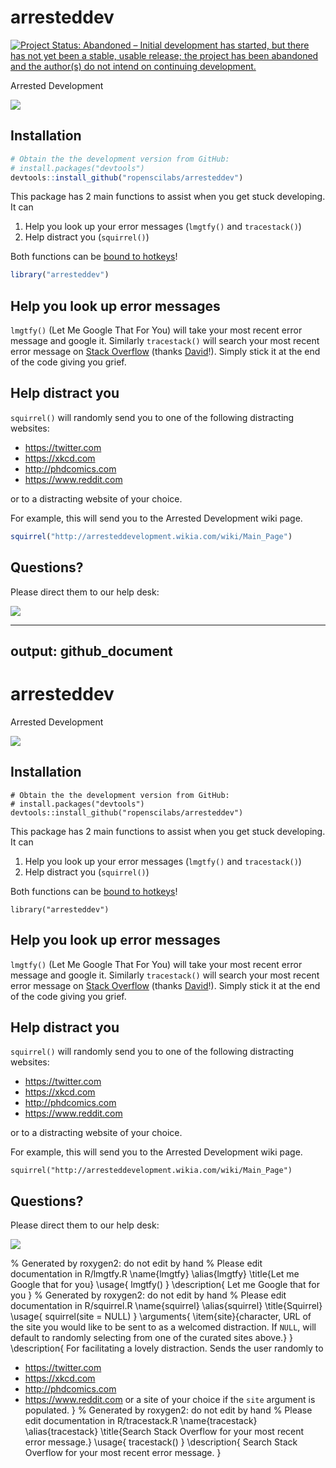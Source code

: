 
<!-- README.md is generated from README.Rmd. Please edit that file -->
arresteddev
===========

[![Project Status: Abandoned – Initial development has started, but there has not yet been a stable, usable release; the project has been abandoned and the author(s) do not intend on continuing development.](https://www.repostatus.org/badges/latest/abandoned.svg)](https://www.repostatus.org/#abandoned)


Arrested Development

![](http://bukk.it/wow.gif)

Installation
------------

``` r
# Obtain the the development version from GitHub:
# install.packages("devtools")
devtools::install_github("ropenscilabs/arresteddev")
```

This package has 2 main functions to assist when you get stuck developing. It can

1.  Help you look up your error messages (`lmgtfy()` and `tracestack()`)
2.  Help distract you (`squirrel()`)

Both functions can be [bound to hotkeys](https://rstudio.github.io/rstudioaddins/#keyboard-shorcuts)!

``` r
library("arresteddev")
```

Help you look up error messages
-------------------------------

`lmgtfy()` (Let Me Google That For You) will take your most recent error message and google it. Similarly `tracestack()` will search your most recent error message on [Stack Overflow](https://stackoverflow.com) (thanks [David](%22https://twitter.com/drob)!). Simply stick it at the end of the code giving you grief.

Help distract you
-----------------

`squirrel()` will randomly send you to one of the following distracting websites:
- <https://twitter.com>
- <https://xkcd.com>
- <http://phdcomics.com>
- <https://www.reddit.com>

or to a distracting website of your choice.

For example, this will send you to the Arrested Development wiki page.

``` r
squirrel("http://arresteddevelopment.wikia.com/wiki/Main_Page")
```
Questions?
------------
Please direct them to our help desk:

![](https://media2.giphy.com/media/B1w90BqTbhuKs/giphy.gif)


---
output: github_document
---
<!-- README.md is generated from README.Rmd. Please edit that file -->

# arresteddev

Arrested Development


![](http://bukk.it/wow.gif)

## Installation

```{r, eval = FALSE}
# Obtain the the development version from GitHub:
# install.packages("devtools")
devtools::install_github("ropenscilabs/arresteddev")
```

This package has 2 main functions to assist when you get stuck developing. It can 

1. Help you look up your error messages (`lmgtfy()` and `tracestack()`)
2. Help distract you (`squirrel()`)

Both functions can be [bound to hotkeys](https://rstudio.github.io/rstudioaddins/#keyboard-shorcuts)!

```{r}
library("arresteddev")
```

## Help you look up error messages

`lmgtfy()` (Let Me Google That For You) will take your most recent error message and google it. Similarly `tracestack()` will search your most recent error message on [Stack Overflow](https://stackoverflow.com) (thanks [David]("https://twitter.com/drob)!). Simply stick it at the end of the code giving you grief.

## Help distract you

`squirrel()` will randomly send you to one of the following distracting websites:  
- https://twitter.com  
- https://xkcd.com  
- http://phdcomics.com  
- https://www.reddit.com  

or to a distracting website of your choice.

For example, this will send you to the Arrested Development wiki page.

```{r}
squirrel("http://arresteddevelopment.wikia.com/wiki/Main_Page")
```
Questions?
------------
Please direct them to our help desk:

![](https://media2.giphy.com/media/B1w90BqTbhuKs/giphy.gif)


% Generated by roxygen2: do not edit by hand
% Please edit documentation in R/lmgtfy.R
\name{lmgtfy}
\alias{lmgtfy}
\title{Let me Google that for you}
\usage{
lmgtfy()
}
\description{
Let me Google that for you
}
% Generated by roxygen2: do not edit by hand
% Please edit documentation in R/squirrel.R
\name{squirrel}
\alias{squirrel}
\title{Squirrel}
\usage{
squirrel(site = NULL)
}
\arguments{
\item{site}{character, URL of the site you would like to be sent to
as a welcomed distraction. If `NULL`, will default to randomly selecting
from one of the curated sites above.}
}
\description{
For facilitating a lovely distraction. Sends the user randomly to
* https://twitter.com
* https://xkcd.com
* http://phdcomics.com
* https://www.reddit.com
or a site of your choice if the `site` argument is populated.
}
% Generated by roxygen2: do not edit by hand
% Please edit documentation in R/tracestack.R
\name{tracestack}
\alias{tracestack}
\title{Search Stack Overflow for your most recent error message.}
\usage{
tracestack()
}
\description{
Search Stack Overflow for your most recent error message.
}
